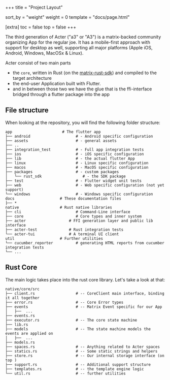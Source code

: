 +++
title = "Project Layout"

sort_by = "weight"
weight = 0
template = "docs/page.html"

[extra]
toc = false
top = false
+++

The third generation of Acter ("a3" or "A3") is a matrix-backed community organizing App for the regular joe. It has a mobile-first approach with support for desktop as well, supporting all major platforms (Apple iOS, Android, Windows, MacOSx & Linux).

Acter consist of two main parts

- the `core`, written in Rust (on the [matrix-rust-sdk](https://github.com/matrix-org/matrix-rust-sdk)) and compiled to the target architecture
- the end-user Application built with Flutter.
- and in between those two we have the glue that is the ffi-interface bridged through a flutter package into the app

## File structure

When looking at the repository, you will find the following folder structure:

```
app                      # The flutter app
├── android                    # - Android specific configuration
├── assets                     # - general assets
├── ..
├── integration_test           # - Full app integration tests
├── ios                        # - iOS specific configuration
├── lib                        # - the actual flutter App
├── linux                      # - Linux specific configuration
├── macos                      # - MacOS specific configuration
├── packages                   # - custom packages
│   └── rust_sdk                  # - the SDK package
├── test                       # - Flutter widget unit tests
├── web                        # - Web specific configuration (not yet support)
└── windows                    # - Windows specific configuration
docs                    # These documentation files
├── *
native                  # Rust native libraries
├── cli                        # Command-Line interface
├── core                       # Core types and inner system
├── acter                   # FFI generation layer and public lib interface
├── acter-test              # Rust integration tests
└── acter-tui               # A terminal UI client
util                    # Further utilities
└── cucumber_reporter          # generating HTML reports from cucumber integration tests
└── ...
```

## Rust Core

The main logic takes place into the rust core library. Let's take a look at that:

```
native/core/src
├── client.rs                  # -- CoreClient main interface, binding it all together
├── error.rs                   # -- Core Error types
├── events                     # -- Matrix Event specific for our App
│   ├──  ...
├── events.rs
├── executor.rs                # -- The core state machine
├── lib.rs
├── models                     # -- The state machine models the events are applied on
│   ├──  ...
├── models.rs
├── spaces.rs                  # -- Anything related to Acter spaces
├── statics.rs                 # -- Some static strings and helpers
├── store.rs                   # -- Our internal storage interface (on top )
├── support.rs                 # -- Additional support structure
├── templates.rs               # -- the template engine logic
└── util.rs                    # -- further utilities
```

